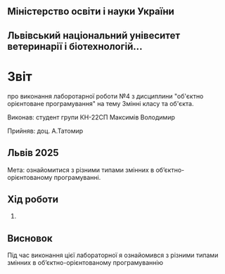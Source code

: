 ## Міністерство освіти і науки України

## Львівський національний унівеситет ветеринарії і біотехнологій...

# Звіт
про виконання лаборотарної роботи №4 з дисциплини "об'єктно орієнтоване програмування" на тему Змінні класу та об'єкта.

Виконав: студент групи КН-22СП Максимів Володимир

Прийняв: доц. А.Татомир

## Львів 2025

Мета: ознайомитися з різними типами змінних в об’єктно-орієнтованому програмуванні.

## Хід роботи

1.

## Висновок
Під час виконання цієї лабораторної я ознайомився з різними типами змінних в об’єктно-орієнтованому програмуваннію